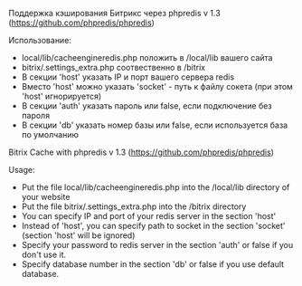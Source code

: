Поддержка кэширования Битрикс через phpredis v 1.3
(https://github.com/phpredis/phpredis)

Использование:

- local/lib/cacheengineredis.php положить в /local/lib вашего сайта
- bitrix/.settings_extra.php соотвественно в /bitrix
- В секции 'host' указать IP и порт вашего сервера redis
- Вместо 'host' можно указать 'socket' -  путь к файлу сокета (при этом 'host' игнорируется)
- В секции 'auth' указать пароль или false, если подключение без пароля
- В секции 'db' указать номер базы или false, если используется база по умолчанию

Bitrix Cache with phpredis v 1.3
(https://github.com/phpredis/phpredis)

Usage:

- Put the file local/lib/cacheengineredis.php into the /local/lib directory of your website
- Put the file bitrix/.settings_extra.php into the /bitrix directory 
- You can specify IP and port of your redis server in the section 'host'
- Instead of 'host', you can specify path to socket in the section 'socket' (section 'host' will be ignored)
- Specify your password to redis server in the section 'auth' or false if you don't use it.
- Specify database number in the section 'db' or false if you use default database.